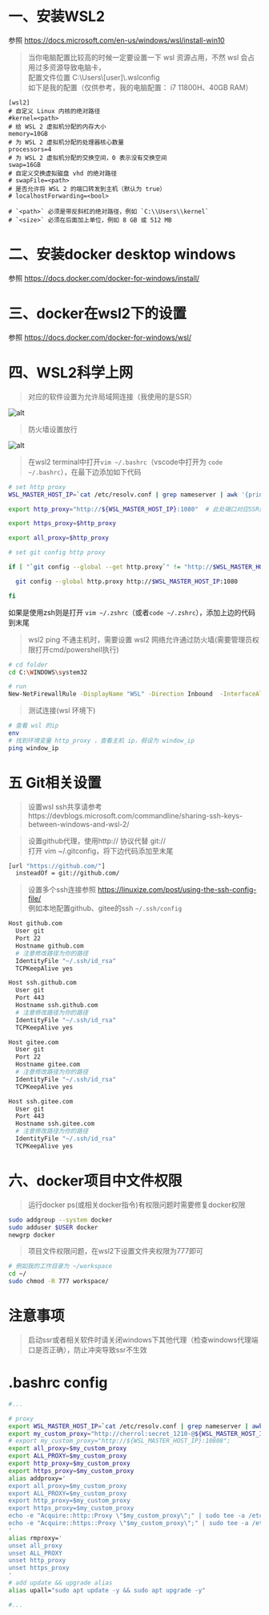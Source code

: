 # 一、安装WSL2

参照 https://docs.microsoft.com/en-us/windows/wsl/install-win10
> 当你电脑配置比较高的时候一定要设置一下 wsl 资源占用，不然 wsl 会占用过多资源导致电脑卡，  
> 配置文件位置 C:\Users\\[user]\\.wslconfig  
> 如下是我的配置（仅供参考，我的电脑配置： i7 11800H、40GB RAM）

```
[wsl2]
# 自定义 Linux 内核的绝对路径
#kernel=<path>
# 给 WSL 2 虚拟机分配的内存大小
memory=10GB
# 为 WSL 2 虚拟机分配的处理器核心数量
processors=4
# 为 WSL 2 虚拟机分配的交换空间，0 表示没有交换空间
swap=16GB
# 自定义交换虚拟磁盘 vhd 的绝对路径
# swapFile=<path>
# 是否允许将 WSL 2 的端口转发到主机（默认为 true）
# localhostForwarding=<bool>

# `<path>` 必须是带反斜杠的绝对路径，例如 `C:\\Users\\kernel`
# `<size>` 必须在后面加上单位，例如 8 GB 或 512 MB
```


# 二、安装docker desktop windows

参照 https://docs.docker.com/docker-for-windows/install/


# 三、docker在wsl2下的设置

参照 https://docs.docker.com/docker-for-windows/wsl/


# 四、WSL2科学上网

>  对应的软件设置为允许局域网连接（我使用的是SSR）  
 
![alt](assets/images/局域网设置.jpg "局域网设置")

>  防火墙设置放行

![alt](assets/images/防火墙规则.png "局域网设置")


>  在wsl2 terminal中打开```vim ~/.bashrc```（vscode中打开为 ```code ~/.bashrc```），在最下边添加如下代码

```bash
# set http proxy
WSL_MASTER_HOST_IP=`cat /etc/resolv.conf | grep nameserver | awk '{print $2}'`

export http_proxy="http://${WSL_MASTER_HOST_IP}:1080"  # 此处端口对应SSR的本地端口1080

export https_proxy=$http_proxy

export all_proxy=$http_proxy

# set git config http proxy

if [ "`git config --global --get http.proxy`" != "http://$WSL_MASTER_HOST_IP:1080" ]; then

  git config --global http.proxy http://$WSL_MASTER_HOST_IP:1080

fi
```

如果是使用zsh则是打开 ```vim ~/.zshrc```（或者```code ~/.zshrc```），添加上边的代码到末尾

> wsl2 ping 不通主机时，需要设置 wsl2 网络允许通过防火墙(需要管理员权限打开cmd/powershell执行)
```bash
# cd folder
cd C:\WINDOWS\system32

# run
New-NetFirewallRule -DisplayName "WSL" -Direction Inbound  -InterfaceAlias "vEthernet (WSL)"  -Action Allow
```

> 测试连接(wsl 环境下)
```bash
# 查看 wsl 的ip
env
# 找到环境变量 http_proxy ，查看主机 ip，假设为 window_ip
ping window_ip
```

# 五 Git相关设置
> 设置wsl ssh共享请参考https://devblogs.microsoft.com/commandline/sharing-ssh-keys-between-windows-and-wsl-2/

> 设置github代理，使用http:// 协议代替 git://   
> 打开 vim ~/.gitconfig，将下边代码添加至末尾  
``` bash
[url "https://github.com/"]
  insteadOf = git://github.com/
```

> 设置多个ssh连接参照 https://linuxize.com/post/using-the-ssh-config-file/  
> 例如本地配置github、gitee的ssh ```~/.ssh/config```  
```bash
Host github.com
  User git
  Port 22
  Hostname github.com
  # 注意修改路径为你的路径
  IdentityFile "~/.ssh/id_rsa"
  TCPKeepAlive yes

Host ssh.github.com
  User git
  Port 443
  Hostname ssh.github.com
  # 注意修改路径为你的路径
  IdentityFile "~/.ssh/id_rsa"
  TCPKeepAlive yes

Host gitee.com
  User git
  Port 22
  Hostname gitee.com
  # 注意修改路径为你的路径
  IdentityFile "~/.ssh/id_rsa"
  TCPKeepAlive yes

Host ssh.gitee.com
  User git
  Port 443
  Hostname ssh.gitee.com
  # 注意修改路径为你的路径
  IdentityFile "~/.ssh/id_rsa"
  TCPKeepAlive yes

```

# 六、docker项目中文件权限
> 运行docker ps(或相关docker指令)有权限问题时需要修复docker权限
```bash
sudo addgroup --system docker
sudo adduser $USER docker
newgrp docker
```

>  项目文件权限问题，在wsl2下设置文件夹权限为777即可
```bash
# 例如我的工作目录为 ~/workspace
cd ~/
sudo chmod -R 777 workspace/
```

# 注意事项
> 启动ssr或者相关软件时请关闭windows下其他代理（检查windows代理端口是否正确），防止冲突导致ssr不生效

# .bashrc config
```bash
#...

# proxy
export WSL_MASTER_HOST_IP=`cat /etc/resolv.conf | grep nameserver | awk '{print $2}'`
export my_custom_proxy="http://cherrol:secret_1210-@${WSL_MASTER_HOST_IP}:10808";
# export my_custom_proxy="http://${WSL_MASTER_HOST_IP}:10808";
export all_proxy=$my_custom_proxy
export ALL_PROXY=$my_custom_proxy
export http_proxy=$my_custom_proxy
export https_proxy=$my_custom_proxy
alias addproxy='
export all_proxy=$my_custom_proxy
export ALL_PROXY=$my_custom_proxy
export http_proxy=$my_custom_proxy
export https_proxy=$my_custom_proxy
echo -e "Acquire::http::Proxy \"$my_custom_proxy\";" | sudo tee -a /etc/apt/apt.conf > /dev/null
echo -e "Acquire::https::Proxy \"$my_custom_proxy\";" | sudo tee -a /etc/apt/apt.conf > /dev/null
'
alias rmproxy='
unset all_proxy
unset ALL_PROXY
unset http_proxy
unset https_proxy
'
# add update && upgrade alias
alias upall="sudo apt update -y && sudo apt upgrade -y"

#...
```
